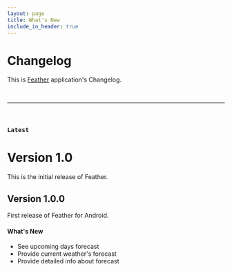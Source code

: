 ```yaml
---
layout: page
title: What's New
include_in_header: true
---
```


# Changelog
This is [Feather](https://github.com/mehrdad-shokri/feather) application's Changelog.

<br>

________

<br>

### `Latest`
# **Version 1.0**
This is the initial release of Feather.
<br>
## Version 1.0.0
First release of Feather for Android.
#### What's New
- See upcoming days forecast
- Provide current weather's forecast
- Provide detailed info about forecast
<br>
